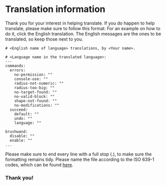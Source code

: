 # Translation information

Thank you for your interest in helping translate. If you do happen to help translate, please make sure to follow this format:
For an example on how to do it, click the English translation. The English messages are the ones to be translated, so keep those next to you.
````
# <English name of language> translations, by <Your name>.

# <Language name in the translated language>:
---
commands:
  errors:
    no-permission: ""
    console-use: ""
    radius-not-numeric: ""
    radius-too-big: ""
    no-target-found: ""
    no-valid-block: ""
    shape-not-found: ""
    no-modifications: ""
  succeed:
    default: ""
    undo: ""
    language: ""

brushwand:
  disable: ""
  enable: ""
...
````
Please make sure to end every line with a full stop (.), to make sure the formatting remains tidy.
Please name the file according to the ISO 639-1 codes, which can be found [here](https://en.wikipedia.org/wiki/List_of_ISO_639-1_codes).
### Thank you!
